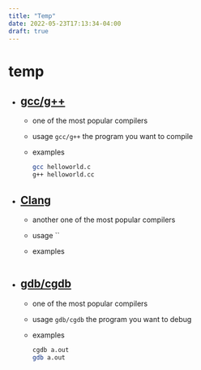 ```yaml
---
title: "Temp"
date: 2022-05-23T17:13:34-04:00
draft: true
---
```


# temp

- ## [gcc/g++](Tabs/Programming/gcc-g++.md)

  - one of the most popular compilers
  - usage `gcc/g++` the program you want to compile
  - examples

    ```bash
    gcc helloworld.c
    g++ helloworld.cc
    ```

- ## [Clang](http://manpages.ubuntu.com/manpages/jammy/en/man3/Clang.3.html)

  - another one of the most popular compilers
  - usage ``
  - examples

    ```bash

    ```

- ## [gdb/cgdb](Tabs/Programming/gdb-cgdb.md)

  - one of the most popular compilers
  - usage `gdb/cgdb` the program you want to debug
  - examples

    ```bash
    cgdb a.out
    gdb a.out
    ```
